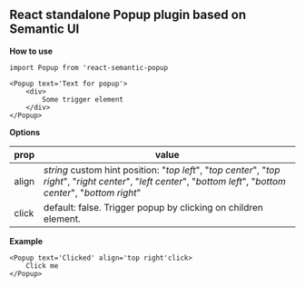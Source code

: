 ## React standalone Popup plugin based on Semantic UI

**How to use**

    import Popup from 'react-semantic-popup

    <Popup text='Text for popup'>
	    <div>
		    Some trigger element 
	    </div>
    </Popup>

**Options**

|prop  |value
|--|--|
|align  | *string* custom hint position: "*top left*", "*top center*", "*top right*", "*right center*", "*left center*", "*bottom left*", "*bottom center*", "*bottom right*" |
| click|default: false. Trigger popup by clicking on children element. 

**Example**

    <Popup text='Clicked' align='top right'click>
	    Click me
    </Popup>

